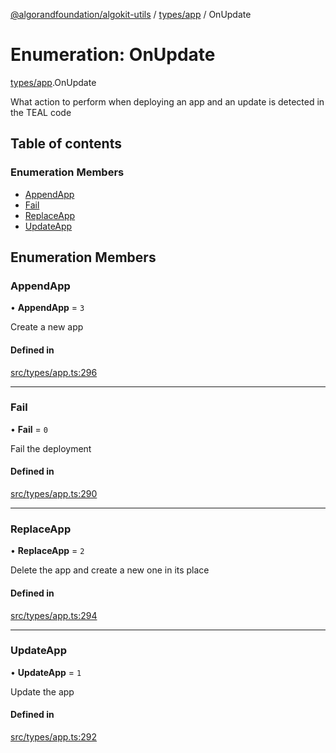 [@algorandfoundation/algokit-utils](../README.md) / [types/app](../modules/types_app.md) / OnUpdate

# Enumeration: OnUpdate

[types/app](../modules/types_app.md).OnUpdate

What action to perform when deploying an app and an update is detected in the TEAL code

## Table of contents

### Enumeration Members

- [AppendApp](types_app.OnUpdate.md#appendapp)
- [Fail](types_app.OnUpdate.md#fail)
- [ReplaceApp](types_app.OnUpdate.md#replaceapp)
- [UpdateApp](types_app.OnUpdate.md#updateapp)

## Enumeration Members

### AppendApp

• **AppendApp** = ``3``

Create a new app

#### Defined in

[src/types/app.ts:296](https://github.com/algorandfoundation/algokit-utils-ts/blob/main/src/types/app.ts#L296)

___

### Fail

• **Fail** = ``0``

Fail the deployment

#### Defined in

[src/types/app.ts:290](https://github.com/algorandfoundation/algokit-utils-ts/blob/main/src/types/app.ts#L290)

___

### ReplaceApp

• **ReplaceApp** = ``2``

Delete the app and create a new one in its place

#### Defined in

[src/types/app.ts:294](https://github.com/algorandfoundation/algokit-utils-ts/blob/main/src/types/app.ts#L294)

___

### UpdateApp

• **UpdateApp** = ``1``

Update the app

#### Defined in

[src/types/app.ts:292](https://github.com/algorandfoundation/algokit-utils-ts/blob/main/src/types/app.ts#L292)
